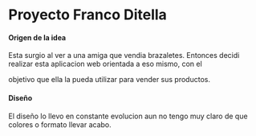 # Proyecto Franco Ditella

#### Origen de la idea

Esta surgio al ver a una amiga que vendia brazaletes. Entonces decidi realizar esta aplicacion web orientada a eso mismo, con el 

objetivo que ella la pueda utilizar para vender sus productos.

#### Diseño

El diseño lo llevo en constante evolucion aun no tengo muy claro de que colores o formato llevar acabo.
